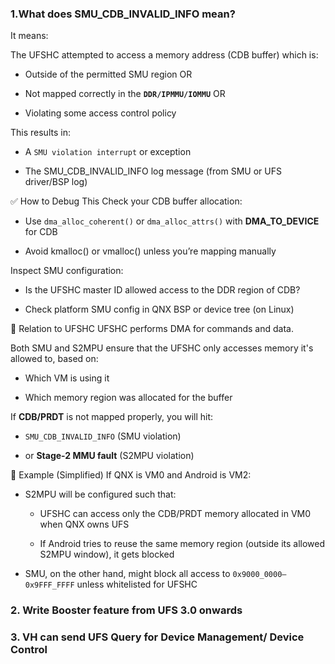 ### 1.What does SMU_CDB_INVALID_INFO mean?
It means:

 The UFSHC attempted to access a memory address (CDB buffer) which is:

- Outside of the permitted SMU region OR

- Not mapped correctly in the **`DDR/IPMMU/IOMMU`** OR

- Violating some access control policy

This results in:

- A `SMU violation interrupt` or exception

- The SMU_CDB_INVALID_INFO log message (from SMU or UFS driver/BSP log)




✅ How to Debug This
Check your CDB buffer allocation:

- Use `dma_alloc_coherent()` or `dma_alloc_attrs()` with **DMA_TO_DEVICE** for CDB

- Avoid kmalloc() or vmalloc() unless you’re mapping manually

Inspect SMU configuration:

- Is the UFSHC master ID allowed access to the DDR region of CDB?

- Check platform SMU config in QNX BSP or device tree (on Linux)

🔄 Relation to UFSHC
UFSHC performs DMA for commands and data.

Both SMU and S2MPU ensure that the UFSHC only accesses memory it's allowed to, based on:

- Which VM is using it

- Which memory region was allocated for the buffer

If **CDB/PRDT** is not mapped properly, you will hit:

- `SMU_CDB_INVALID_INFO` (SMU violation)

- or **Stage-2 MMU fault** (S2MPU violation)

🧪 Example (Simplified)
If QNX is VM0 and Android is VM2:

- S2MPU will be configured such that:

    - UFSHC can access only the CDB/PRDT memory allocated in VM0 when QNX owns UFS

    - If Android tries to reuse the same memory region (outside its allowed S2MPU window), it gets blocked

- SMU, on the other hand, might block all access to `0x9000_0000–0x9FFF_FFFF` unless whitelisted for UFSHC


### 2. Write Booster feature from UFS 3.0 onwards

### 3. VH can send UFS Query for Device Management/ Device Control
